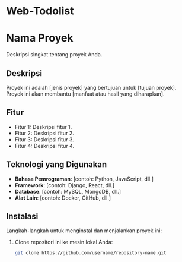 # Web-Todolist

# Nama Proyek
Deskripsi singkat tentang proyek Anda.

## Deskripsi
Proyek ini adalah [jenis proyek] yang bertujuan untuk [tujuan proyek]. Proyek ini akan membantu [manfaat atau hasil yang diharapkan].

## Fitur
- Fitur 1: Deskripsi fitur 1.
- Fitur 2: Deskripsi fitur 2.
- Fitur 3: Deskripsi fitur 3.
- Fitur 4: Deskripsi fitur 4.

## Teknologi yang Digunakan
- **Bahasa Pemrograman**: [contoh: Python, JavaScript, dll.]
- **Framework**: [contoh: Django, React, dll.]
- **Database**: [contoh: MySQL, MongoDB, dll.]
- **Alat Lain**: [contoh: Docker, GitHub, dll.]

## Instalasi
Langkah-langkah untuk menginstal dan menjalankan proyek ini:

1. Clone repositori ini ke mesin lokal Anda:
   ```bash
   git clone https://github.com/username/repository-name.git
